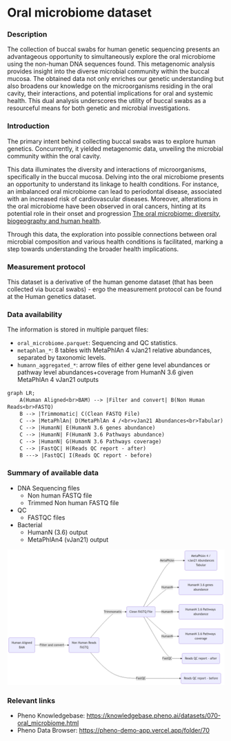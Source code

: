 # Oral microbiome dataset  

### Description 

The collection of buccal swabs for human genetic sequencing presents an advantageous opportunity to simultaneously explore the oral microbiome using the non-human DNA sequences found. This metagenomic analysis provides insight into the diverse microbial community within the buccal mucosa. The obtained data not only enriches our genetic understanding but also broadens our knowledge on the microorganisms residing in the oral cavity, their interactions, and potential implications for oral and systemic health. This dual analysis underscores the utility of buccal swabs as a resourceful means for both genetic and microbial investigations.


### Introduction

The primary intent behind collecting buccal swabs was to explore human genetics. Concurrently, it yielded metagenomic data, unveiling the microbial community within the oral cavity.

This data illuminates the diversity and interactions of microorganisms, specifically in the buccal mucosa. Delving into the oral microbiome presents an opportunity to understand its linkage to health conditions. For instance, an imbalanced oral microbiome can lead to periodontal disease, associated with an increased risk of cardiovascular diseases. Moreover, alterations in the oral microbiome have been observed in oral cancers, hinting at its potential role in their onset and progression​ [The oral microbiome: diversity, biogeography and human health](https://www.nature.com/articles/s41579-023-00963-6)​. 

Through this data, the exploration into possible connections between oral microbial composition and various health conditions is facilitated, marking a step towards understanding the broader health implications.

### Measurement protocol 
<!-- long measurment protocol for the data browser -->
This dataset is a derivative of the human genome dataset (that has been collected via buccal swabs) - ergo the measurement protocol can be found at the Human genetics dataset.


### Data availability 
<!-- for the example notebooks -->
The information is stored in multiple parquet files:
- `oral_microbiome.parquet`: Sequencing and QC statistics.
- `metaphlan_*`: 8 tables with MetaPhlAn 4 vJan21 relative abundances, separated by taxonomic levels.
- `humann_aggregated_*`: arrow files of either gene level abundances or pathway level abundances+coverage from HumanN 3.6 given MetaPhlAn 4 vJan21 outputs

```{mermaid}
graph LR;
    A(Human Aligned<br>BAM) --> |Filter and convert| B(Non Human Reads<br>FASTQ)
    B --> |Trimmomatic| C(Clean FASTQ File)
    C --> |MetaPhlAn| D(MetaPhlAn 4 /<br>vJan21 Abundances<br>Tabular)
    C --> |HumanN| E(HumanN 3.6 genes abundance)
    C --> |HumanN| F(HumanN 3.6 Pathways abundance)
    C --> |HumanN| G(HumanN 3.6 Pathways coverage)
    C --> |FastQC| H(Reads QC report - after)
    B ---> |FastQC| I(Reads QC report - before)
```

### Summary of available data 
<!-- for the data browser -->
- DNA Sequencing files
    - Non human FASTQ file
    - Trimmed Non human FASTQ file
- QC
    - FASTQC files
- Bacterial
    - HumanN (3.6) output
    - MetaPhlAn4 (vJan21) output

![available data](oralmb_data.png)

### Relevant links

* Pheno Knowledgebase: https://knowledgebase.pheno.ai/datasets/070-oral_microbiome.html
* Pheno Data Browser: https://pheno-demo-app.vercel.app/folder/70